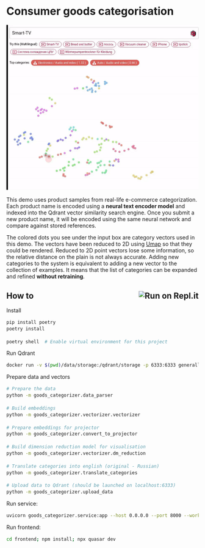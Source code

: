 
# Consumer goods categorisation

![Demo](./demo.gif)


This demo uses product samples from real-life e-commerce categorization.
Each product name is encoded using a **neural text encoder model** and indexed into the Qdrant vector similarity search engine.
Once you submit a new product name, it will be encoded using the same neural network and compare against stored references.

The colored dots you see under the input box are category vectors used in this demo.
The vectors have been reduced to 2D using [Umap](https://umap-learn.readthedocs.io/) so that they could be rendered.
Reduced to 2D point vectors lose some information, so the relative distance on the plain is not always accurate.
Adding new categories to the system is equivalent to adding a new vector to the collection of examples.
It means that the list of categories can be expanded and refined **without retraining**.

## How to <a href="https://replit.com/github/qdrant/goods_categorization_demo"><img align="right" src="https://replit.com/badge/github/qdrant/goods_categorization_demo" alt="Run on Repl.it"></a>

Install

```bash
pip install poetry
poetry install

poetry shell  # Enable virtual environment for this project
```

Run Qdrant
```bash
docker run -v $(pwd)/data/storage:/qdrant/storage -p 6333:6333 generall/qdrant
```

Prepare data and vectors
```bash
# Prepare the data
python -m goods_categorizer.data_parser

# Build embeddings
python -m goods_categorizer.vectorizer.vectorizer

# Prepare embeddings for projector
python -m goods_categorizer.convert_to_projector

# Build dimension reduction model for visualisation
python -m goods_categorizer.vectorizer.dm_reduction

# Translate categories into english (original - Russian)
python -m goods_categorizer.translate_categories

# Upload data to Qdrant (should be launched on localhost:6333)
python -m goods_categorizer.upload_data
```

Run service:

```bash
uvicorn goods_categorizer.service:app --host 0.0.0.0 --port 8000 --workers 1
```

Run frontend:
```bash
cd frontend; npm install; npx quasar dev
```
